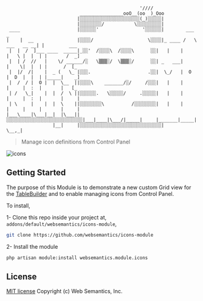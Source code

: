 ```                                             
                                                 '////
                           ________________ooO__(oo  )_Ooo
                          |░░░░░░░░░░░░░░░░░░░░░░(_)░░░░░|
                          |░░░░░░░░/           \░░░░░░░░░|
 ____                     |░░░░░░'                '░░░░░░|        ___               _
|    |  __                |░░░░/                    \░░░░|_ ____ /   \ ___   __ __| |         ___
 |  |  /  ]___ ____  _____|_░░'  /░░░░\  /░░░░\      ░░|   |    |     |   \ |  |  | |       /  _]
 |  | /  //   |    \/ ______/░   \▒▒▒░/  \▒▒▒░/      ░░| _   ___|     |    \|  |  | |      /  [_
 |  |/  /|    |  _ (   \_ |░░░.                     .░░|  \_/   |  O  |  D  |  |  | |_____|    _]
 |  /  / |  O |  |  \__  ||░░░░\    _______/░/     /░░░|   |    |     |     |  :  |       |   [_
 | /   \_|    |  |  /  \ ||░░░░░░.   \░░░░░/     .░░░░░|   |    |     |     |  :  |       |     |
 | \     |    |  |  \    ||░░░░░░░░\          /░░░░░░░░|   |    |     |     |     |       |     |
|___\____|\___|__|  |\___||░░░░░░░░░░░░░░░░░░░░░░░░░░░░|___|____|\___/|_____|     |_______|_____|
                 |__|     |░░░░░░░░░░░░░░░░░░░░░░░░░░░░░░|                   \__,_|
```
> Manage icon definitions from Control Panel

![icons](https://github.com/websemantics/icons-module/raw/master/docs/icons.gif "icons")

## Getting Started

The purpose of this Module is to demonstrate a new custom Grid view for the [TableBuilder](http://pyrocms.com/documentation/streams-platform/v1.1#ui/tables) and to enable managing icons from Control Panel.

To install,

1- Clone this repo inside your project at, `addons/default/websemantics/icons-module`,

```bash
git clone https://github.com/websemantics/icons-module
```

2- Install the module

```bash
php artisan module:install websemantics.module.icons
```

## License

[MIT license](http://opensource.org/licenses/mit-license.php)
Copyright (c) Web Semantics, Inc.